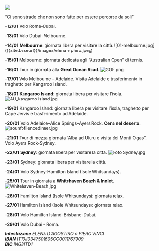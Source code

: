![]({{site.baseurl}}/images/elena%20e%20piero.jpeg)
<div class="citazione">
“Ci sono strade che non sono fatte per essere percorse da soli”
</div> 

-**12/01**	Volo Roma–Dubai.

-**13/01**	Volo Dubai–Melbourne.

-**14/01**	**Melbourne**: giornata libera per visitare la città.
![01-melbourne.jpg]({{site.baseurl}}/images/elena e piero.jpeg)

-**15/01**	Melbourne: giornata dedicata agli “Australian Open” di tennis.

-**16/01**	Tour in giornata alla **Great Ocean Road**.
![GOR.png]({{site.baseurl}}/images/GOR.png)

-**17/01**	Volo Melbourne – Adelaide. Visita Adelaide e trasferimento in traghetto per Kangaroo Island.

-**18/01**	**Kangaroo Island**: giornata libera per visitare l’isola.
![AU_kangaroo island.jpg]({{site.baseurl}}/images/AU_kangaroo%20island.jpg)

-**19/01**	Kangaroo Island: giornata libera per visitare l’isola, traghetto per Cape Jervis e trasferimento ad Adelaide.

-**20/01**	Volo Adelaide–Alice Springs–Ayers Rock. **Cena nel deserto**.
![sounfofilencedinner.jpg]({{site.baseurl}}/images/sounfofilencedinner.jpg)

-**21/01**	Tour di mezza giornata “Alba ad Uluru e visita dei Monti Olgas”.          
Volo Ayers Rock-Sydney.

-**22/01**	**Sydney**: giornata libera per visitare la città.
![Foto Sydney.jpg]({{site.baseurl}}/images/Foto%20Sydney.jpg)

-**23/01**	Sydney: giornata libera per visitare la città.

-**24/01**	Volo Sydney–Hamilton Island (Isole Whitsundays).

-**25/01**	Tour in giornata a **Whitehaven Beach & Innlet**.
![Whitehaven-Beach.jpg]({{site.baseurl}}/images/Whitehaven-Beach.jpg)

-**26/01**	Hamilton Island (Isole Whitsundays): giornata relax.

-**27/01**	Hamilton Island (Isole Whitsundays): giornata relax.

-**28/01**	Volo Hamilton Island–Brisbane-Dubai.

-**29/01**	Volo Dubai – Roma.
            
<address>
<strong>Intestazione</strong> ELENA D'AGOSTINO o PIERO VINCI<br/>
<strong>IBAN</strong> IT13J0347501605CC0011767909<br/>
<strong>BIC</strong> INGBITD1<br/>
</address>
